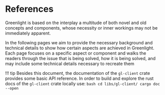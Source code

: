 # References

Greenlight is based on the interplay a multitude of both novel and old
concepts and components, whose necessity or inner workings may not be
immediately apparent.

In the following pages we aim to provide the
necessary background and technical details to show how certain aspects
are achieved in Greenlight. Each page focuses on a specific aspect or
component and walks the readers through the issue that is being
solved, how it is being solved, and may include some technical details
necessary to recreate them

!!! tip
    Besides this document, the documentation of the `gl-client` crate 
    provides some basic API reference. In order to build and explore the 
    rust docs of the `gl-client` crate locally use:
    ```bash
    cd libs/gl-client/
    cargo doc --open
    ```